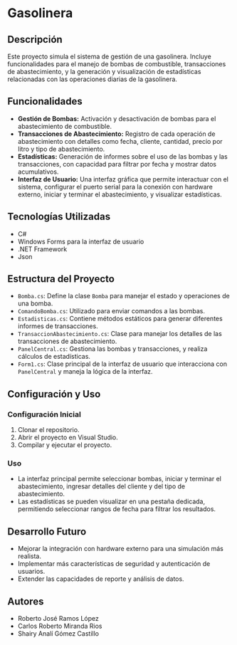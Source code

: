 # Gasolinera

## Descripción
Este proyecto simula el sistema de gestión de una gasolinera. Incluye funcionalidades para el manejo de bombas de combustible, transacciones de abastecimiento, y la generación y visualización de estadísticas relacionadas con las operaciones diarias de la gasolinera.

## Funcionalidades
- **Gestión de Bombas:** Activación y desactivación de bombas para el abastecimiento de combustible.
- **Transacciones de Abastecimiento:** Registro de cada operación de abastecimiento con detalles como fecha, cliente, cantidad, precio por litro y tipo de abastecimiento.
- **Estadísticas:** Generación de informes sobre el uso de las bombas y las transacciones, con capacidad para filtrar por fecha y mostrar datos acumulativos.
- **Interfaz de Usuario:** Una interfaz gráfica que permite interactuar con el sistema, configurar el puerto serial para la conexión con hardware externo, iniciar y terminar el abastecimiento, y visualizar estadísticas.

## Tecnologías Utilizadas
- C#
- Windows Forms para la interfaz de usuario
- .NET Framework
- Json
  
## Estructura del Proyecto
- `Bomba.cs`: Define la clase `Bomba` para manejar el estado y operaciones de una bomba.
- `ComandoBomba.cs`: Utilizado para enviar comandos a las bombas.
- `Estadisticas.cs`: Contiene métodos estáticos para generar diferentes informes de transacciones.
- `TransaccionAbastecimiento.cs`: Clase para manejar los detalles de las transacciones de abastecimiento.
- `PanelCentral.cs`: Gestiona las bombas y transacciones, y realiza cálculos de estadísticas.
- `Form1.cs`: Clase principal de la interfaz de usuario que interacciona con `PanelCentral` y maneja la lógica de la interfaz.

## Configuración y Uso
### Configuración Inicial
1. Clonar el repositorio.
2. Abrir el proyecto en Visual Studio.
3. Compilar y ejecutar el proyecto.

### Uso
- La interfaz principal permite seleccionar bombas, iniciar y terminar el abastecimiento, ingresar detalles del cliente y del tipo de abastecimiento.
- Las estadísticas se pueden visualizar en una pestaña dedicada, permitiendo seleccionar rangos de fecha para filtrar los resultados.

## Desarrollo Futuro
- Mejorar la integración con hardware externo para una simulación más realista.
- Implementar más características de seguridad y autenticación de usuarios.
- Extender las capacidades de reporte y análisis de datos.

## Autores
- Roberto José Ramos López
- Carlos Roberto Miranda Rios
- Shairy Analí Gómez Castillo
